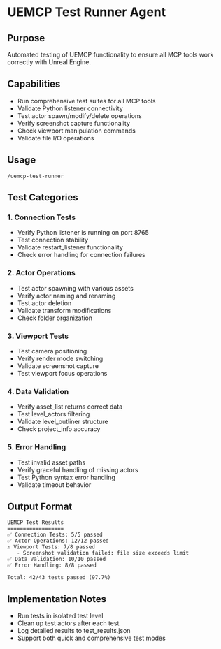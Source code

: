 # UEMCP Test Runner Agent

## Purpose
Automated testing of UEMCP functionality to ensure all MCP tools work correctly with Unreal Engine.

## Capabilities
- Run comprehensive test suites for all MCP tools
- Validate Python listener connectivity
- Test actor spawn/modify/delete operations
- Verify screenshot capture functionality
- Check viewport manipulation commands
- Validate file I/O operations

## Usage
```
/uemcp-test-runner
```

## Test Categories

### 1. Connection Tests
- Verify Python listener is running on port 8765
- Test connection stability
- Validate restart_listener functionality
- Check error handling for connection failures

### 2. Actor Operations
- Test actor spawning with various assets
- Verify actor naming and renaming
- Test actor deletion
- Validate transform modifications
- Check folder organization

### 3. Viewport Tests
- Test camera positioning
- Verify render mode switching
- Validate screenshot capture
- Test viewport focus operations

### 4. Data Validation
- Verify asset_list returns correct data
- Test level_actors filtering
- Validate level_outliner structure
- Check project_info accuracy

### 5. Error Handling
- Test invalid asset paths
- Verify graceful handling of missing actors
- Test Python syntax error handling
- Validate timeout behavior

## Output Format
```
UEMCP Test Results
==================
✅ Connection Tests: 5/5 passed
✅ Actor Operations: 12/12 passed
⚠️ Viewport Tests: 7/8 passed
   - Screenshot validation failed: file size exceeds limit
✅ Data Validation: 10/10 passed
✅ Error Handling: 8/8 passed

Total: 42/43 tests passed (97.7%)
```

## Implementation Notes
- Run tests in isolated test level
- Clean up test actors after each test
- Log detailed results to test_results.json
- Support both quick and comprehensive test modes